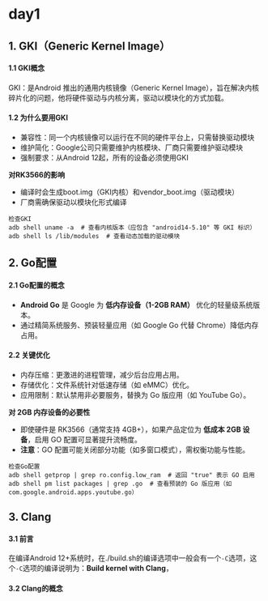 # day1

##  1. GKI（Generic Kernel Image）

#### 1.1 GKI概念

GKI：是Android 推出的通用内核镜像（Generic Kernel Image），旨在解决内核碎片化的问题，他将硬件驱动与内核分离，驱动以模块化的方式加载。

#### 1.2 为什么要用GKI

+ 兼容性：同一个内核镜像可以运行在不同的硬件平台上，只需替换驱动模块
+ 维护简化：Google公司只需要维护内核模块、厂商只需要维护驱动模块
+ 强制要求：从Android 12起，所有的设备必须使用GKI

**对RK3566的影响**

+ 编译时会生成boot.img（GKI内核）和vendor_boot.img（驱动模块）
+ 厂商需确保驱动以模块化形式编译

```
检查GKI
adb shell uname -a  # 查看内核版本（应包含 "android14-5.10" 等 GKI 标识）
adb shell ls /lib/modules  # 查看动态加载的驱动模块
```



## 2. Go配置

#### 2.1 Go配置的概念

- **Android Go** 是 Google 为 **低内存设备（1-2GB RAM）** 优化的轻量级系统版本。
- 通过精简系统服务、预装轻量应用（如 Google Go 代替 Chrome）降低内存占用。

#### 2.2 关键优化

- 内存压缩：更激进的进程管理，减少后台应用占用。
- 存储优化：文件系统针对低速存储（如 eMMC）优化。
- 应用限制：默认禁用非必要服务，替换为 Go 版应用（如 YouTube Go）。

 **对 2GB 内存设备的必要性**

- 即使硬件是 RK3566（通常支持 4GB+），如果产品定位为 **低成本 2GB 设备**，启用 GO 配置可显著提升流畅度。
- **注意**：GO 配置可能关闭部分功能（如多窗口模式），需权衡功能与性能。

```
检查Go配置
adb shell getprop | grep ro.config.low_ram  # 返回 "true" 表示 GO 启用
adb shell pm list packages | grep .go  # 查看预装的 Go 版应用（如 com.google.android.apps.youtube.go）
```



## 3. Clang

#### 3.1 前言

在编译Android 12+系统时，在./build.sh的编译选项中一般会有一个`-C`选项，这个`-C`选项的编译说明为：**Build kernel with Clang**，

#### 3.2 Clang的概念

